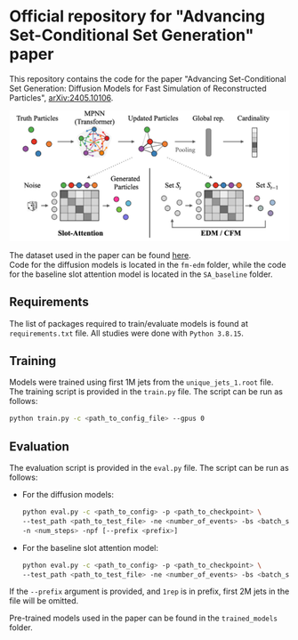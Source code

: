 # Official repository for "Advancing Set-Conditional Set Generation" paper

This repository contains the code for the paper "Advancing Set-Conditional Set Generation: Diffusion Models for Fast Simulation of Reconstructed Particles", [arXiv:2405.10106](https://arxiv.org/abs/2405.10106).

![Architecture](arch.png)

The dataset used in the paper can be found [here](https://zenodo.org/records/11383444).\
Code for the diffusion models is located in the `fm-edm` folder, while the code for the baseline slot attention model is located in the `SA_baseline` folder.

## Requirements
The list of packages required to train/evaluate models is found at `requirements.txt` file. All studies were done with `Python 3.8.15`.

## Training

Models were trained using first 1M jets from the `unique_jets_1.root` file. The training script is provided in the `train.py` file. The script can be run as follows:

```bash
python train.py -c <path_to_config_file> --gpus 0
```

## Evaluation

The evaluation script is provided in the `eval.py` file. The script can be run as follows:

- For the diffusion models:
    ```bash
    python eval.py -c <path_to_config> -p <path_to_checkpoint> \
    --test_path <path_to_test_file> -ne <number_of_events> -bs <batch_size> \
    -n <num_steps> -npf [--prefix <prefix>]
    ```
- For the baseline slot attention model:
    ```bash
    python eval.py -c <path_to_config> -p <path_to_checkpoint> \
    --test_path <path_to_test_file> -ne <number_of_events> -bs <batch_size> [--prefix <prefix>]

If the `--prefix` argument is provided, and `1rep` is in prefix, first 2M jets in the file will be omitted.

Pre-trained models used in the paper can be found in the `trained_models` folder.
